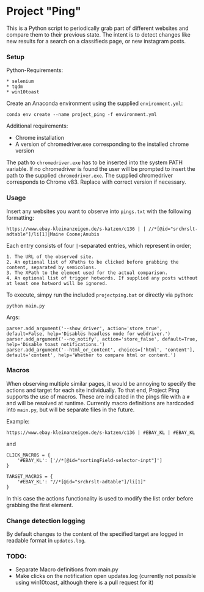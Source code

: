 # Project "Ping"

This is a Python script to periodically grab part of different websites and compare them to their previous state.
The intent is to detect changes like new results for a search on a classifieds page, or new instagram posts.

### Setup
Python-Requirements:

    * selenium
    * tqdm
    * win10toast

Create an Anaconda environment using the supplied `environment.yml`:

    conda env create --name project_ping -f environment.yml

Additional requirements:
 * Chrome installation
 * A version of chromedriver.exe corresponding to the installed chrome version
 
The path to `chromedriver.exe` has to be inserted into the system PATH variable. 
If no chromedriver is found the user will be prompted to insert the path to the supplied `chromedriver.exe`.
The supplied chromedriver corresponds to Chrome v83. Replace with correct version if necessary.  

### Usage

Insert any websites you want to observe into `pings.txt` with the following formatting:
~~~
https://www.ebay-kleinanzeigen.de/s-katzen/c136 | | //*[@id="srchrslt-adtable"]/li[1]|Maine Coone;Anubis
~~~
Each entry consists of four `|`-separated entries, which represent in order; 
    
    1. The URL of the observed site.
    2. An optional list of XPaths to be clicked before grabbing the content, separated by semicolons.
    3. The XPath to the element used for the actual comparison.
    4. An optional list of trigger hotwords. If supplied any posts without at least one hotword will be ignored.
To execute, simpy run the included `projectping.bat` or directly via python:
~~~
python main.py
~~~
Args:

    parser.add_argument('--show_driver', action='store_true', default=False, help='Disables headless mode for webdriver.')
    parser.add_argument('--no_notify', action='store_false', default=True, help='Disable toast notifications.')
    parser.add_argument('--html_or_content', choices=['html', 'content'], default='content', help='Whether to compare html or content.')
    
    
### Macros
When observing multiple similar pages, it would be annoying to specify the actions and target for each site individually. To that end, Project Ping supports the use of macros.
These are indicated in the pings file with a `#` and will be resolved at runtime. Currently macro definitions are hardcoded into `main.py`, but will be separate files in the future. 

Example:
~~~
https://www.ebay-kleinanzeigen.de/s-katzen/c136 | #EBAY_KL | #EBAY_KL
~~~

and
~~~
CLICK_MACROS = {
    '#EBAY_KL': ['//*[@id="sortingField-selector-inpt"]']
}

TARGET_MACROS = {
    '#EBAY_KL': "//*[@id="srchrslt-adtable"]/li[1]"
}
~~~
In this case the actions functionality is used to modify the list order before grabbing the first element.

### Change detection logging
By default changes to the content of the specified target are logged in readable format in `updates.log`.

### TODO:
* Separate Macro definitions from main.py
* Make clicks on the notification open updates.log (currently not possible using win10toast, although there is a pull request for it)
